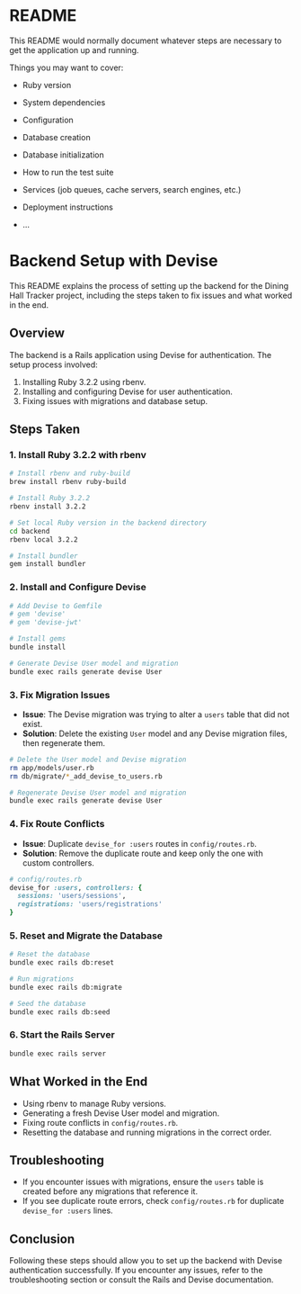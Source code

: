# README

This README would normally document whatever steps are necessary to get the
application up and running.

Things you may want to cover:

* Ruby version

* System dependencies

* Configuration

* Database creation

* Database initialization

* How to run the test suite

* Services (job queues, cache servers, search engines, etc.)

* Deployment instructions

* ...

# Backend Setup with Devise

This README explains the process of setting up the backend for the Dining Hall Tracker project, including the steps taken to fix issues and what worked in the end.

## Overview

The backend is a Rails application using Devise for authentication. The setup process involved:

1. Installing Ruby 3.2.2 using rbenv.
2. Installing and configuring Devise for user authentication.
3. Fixing issues with migrations and database setup.

## Steps Taken

### 1. Install Ruby 3.2.2 with rbenv

```sh
# Install rbenv and ruby-build
brew install rbenv ruby-build

# Install Ruby 3.2.2
rbenv install 3.2.2

# Set local Ruby version in the backend directory
cd backend
rbenv local 3.2.2

# Install bundler
gem install bundler
```

### 2. Install and Configure Devise

```sh
# Add Devise to Gemfile
# gem 'devise'
# gem 'devise-jwt'

# Install gems
bundle install

# Generate Devise User model and migration
bundle exec rails generate devise User
```

### 3. Fix Migration Issues

- **Issue**: The Devise migration was trying to alter a `users` table that did not exist.
- **Solution**: Delete the existing `User` model and any Devise migration files, then regenerate them.

```sh
# Delete the User model and Devise migration
rm app/models/user.rb
rm db/migrate/*_add_devise_to_users.rb

# Regenerate Devise User model and migration
bundle exec rails generate devise User
```

### 4. Fix Route Conflicts

- **Issue**: Duplicate `devise_for :users` routes in `config/routes.rb`.
- **Solution**: Remove the duplicate route and keep only the one with custom controllers.

```ruby
# config/routes.rb
devise_for :users, controllers: {
  sessions: 'users/sessions',
  registrations: 'users/registrations'
}
```

### 5. Reset and Migrate the Database

```sh
# Reset the database
bundle exec rails db:reset

# Run migrations
bundle exec rails db:migrate

# Seed the database
bundle exec rails db:seed
```

### 6. Start the Rails Server

```sh
bundle exec rails server
```

## What Worked in the End

- Using rbenv to manage Ruby versions.
- Generating a fresh Devise User model and migration.
- Fixing route conflicts in `config/routes.rb`.
- Resetting the database and running migrations in the correct order.

## Troubleshooting

- If you encounter issues with migrations, ensure the `users` table is created before any migrations that reference it.
- If you see duplicate route errors, check `config/routes.rb` for duplicate `devise_for :users` lines.

## Conclusion

Following these steps should allow you to set up the backend with Devise authentication successfully. If you encounter any issues, refer to the troubleshooting section or consult the Rails and Devise documentation.
